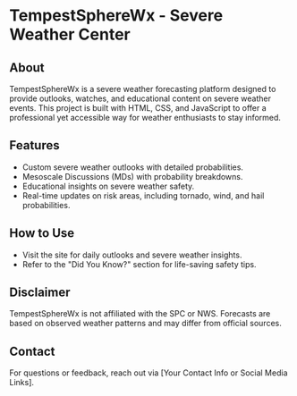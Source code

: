 # TempestSphereWx - Severe Weather Center

## About
TempestSphereWx is a severe weather forecasting platform designed to provide outlooks, watches, and educational content on severe weather events. This project is built with HTML, CSS, and JavaScript to offer a professional yet accessible way for weather enthusiasts to stay informed.

## Features
- Custom severe weather outlooks with detailed probabilities.
- Mesoscale Discussions (MDs) with probability breakdowns.
- Educational insights on severe weather safety.
- Real-time updates on risk areas, including tornado, wind, and hail probabilities.

## How to Use
- Visit the site for daily outlooks and severe weather insights.
- Refer to the "Did You Know?" section for life-saving safety tips.

## Disclaimer
TempestSphereWx is not affiliated with the SPC or NWS. Forecasts are based on observed weather patterns and may differ from official sources.

## Contact
For questions or feedback, reach out via [Your Contact Info or Social Media Links].

